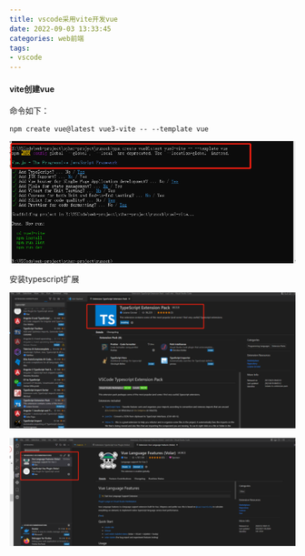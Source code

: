 ```yaml
---
title: vscode采用vite开发vue
date: 2022-09-03 13:33:45
categories: web前端
tags:
- vscode
---
```


#### vite创建vue

命令如下：

```shell
npm create vue@latest vue3-vite -- --template vue
```

![image-20220903193135001](images/web-project/vscode/vscode采用vite开发vue-20220903/image-20220903193135001.png)

安装typescript扩展

![image-20220903193324097](images/web-project/vscode/vscode采用vite开发vue-20220903/image-20220903193324097.png)

![image-20220903194538584](images/web-project/vscode/vscode采用vite开发vue-20220903/image-20220903194538584.png)